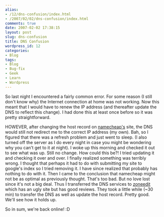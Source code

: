 ```yaml
---
alias:
- /12/dns-confusion/index.html
- /2007/02/02/dns-confusion/index.html
comments: true
date: 2007-02-02 17:38:15
layout: post
slug: dns-confusion
title: DNS Confusion
wordpress_id: 12
categories:
- Blog
tags:
- Blog
- Bug-fix
- Geek
- Learn
- Wordpress
---
```


So last night I encountered a fairly common error.  For some reason (I still don't know why) the Internet connection at home was not working.  Now this meant that I would have to renew the IP address (and thereafter update the DNS to reflect this change).  I had done this at least once before so it was pretty straightforward.

HOWEVER, after changing the host record on [namecheap's](http://www.namecheap.com) site, the DNS would still not redirect me to the correct IP address (my own).  Bah, so I figured that there was a refresh problem and just went to sleep.  (I also turned off the server as I do every night in case you might be wondering why you can't get to it at night).  I woke up this morning and checked it out to see what was up.  Still no change.  How could this be?!  I tried updating it and checking it over and over.  I finally realized something was terribly wrong.  I thought that perhaps it had to do with submitting my site to google's index so I tried removing it.  I have since realized that probably has nothing to do with it.  Then I came to the conclusion that namecheap might not be as optimal as previously thought.  That's too bad.  But no love lost since it's not a big deal.  Thus I transferred the DNS services to [zoneedit](http://zoneedit.com/) which has an ugly site but has good reviews.  They took a little while (~30 min) to transfer the DNS as well as update the host record.  Pretty good.  We'll see how it holds up.


So in sum, we're back online!  :D
